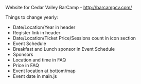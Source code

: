 Website for Cedar Valley BarCamp - http://barcampcv.com/

Things to change yearly:
* Date/Location/Year in header
* Register link in header
* Date/Location/Ticket Price/Sessions count in icon section
* Event Schedule
* Breakfast and Lunch sponsor in Event Schedule
* Sponsors
* Location and time in FAQ
* Price in FAQ
* Event location at bottom/map
* Event date in main.js